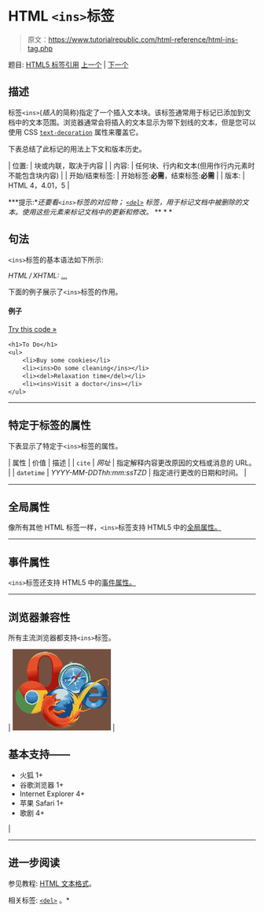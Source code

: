 # HTML `<ins>`标签

> 原文：<https://www.tutorialrepublic.com/html-reference/html-ins-tag.php>

题目: [HTML5 标签引用](html5-tags.php) [上一个](html-input-tag.php) | [下一个](html-kbd-tag.php)

## 描述

标签`<ins>`(*插入*的简称)指定了一个插入文本块。该标签通常用于标记已添加到文档中的文本范围。浏览器通常会将插入的文本显示为带下划线的文本，但是您可以使用 CSS [`text-decoration`](../css-reference/css-text-decoration-property.php) 属性来覆盖它。

下表总结了此标记的用法上下文和版本历史。

| 位置: | 块或内联，取决于内容 |
| 内容: | 任何块、行内和文本(但用作行内元素时不能包含块内容) |
| 开始/结束标签: | 开始标签:**必需**，结束标签:**必需** |
| 版本: | HTML 4，4.01，5 |

 ***提示:**还要看`<ins>`标签的对应物； [`<del>`](html-del-tag.php) 标签，用于标记文档中被删除的文本。使用这些元素来标记文档中的更新和修改。*  ** * *

## 句法

`<ins>`标签的基本语法如下所示:

*HTML / XHTML:* <ins datetime="*datetime*"> ... </ins>

下面的例子展示了`<ins>`标签的作用。

#### 例子

[Try this code »](../codelab.php?topic=html&file=ins-tag "Try this code using online Editor")

```
<h1>To Do</h1>
<ul>
    <li>Buy some cookies</li>
    <li><ins>Do some cleaning</ins></li>
    <li><del>Relaxation time</del></li>
    <li><ins>Visit a doctor</ins></li>
</ul>
```

* * *

## 特定于标签的属性

下表显示了特定于`<ins>`标签的属性。

| 属性 | 价值 | 描述 |
| `cite` | *网址* | 指定解释内容更改原因的文档或消息的 URL。 |
| `datetime` | *YYYY-MM-DDThh:mm:ssTZD* | 指定进行更改的日期和时间。 |

* * *

## 全局属性

像所有其他 HTML 标签一样，`<ins>`标签支持 HTML5 中的[全局属性。](html5-global-attributes.php)

* * *

## 事件属性

`<ins>`标签还支持 HTML5 中的[事件属性。](html5-event-attributes.php)

* * *

## 浏览器兼容性

所有主流浏览器都支持`<ins>`标签。

| ![Browsers Icon](img/e9331123c77668c1832e541c2fca1002.png) | 

## 基本支持——

*   火狐 1+
*   谷歌浏览器 1+
*   Internet Explorer 4+
*   苹果 Safari 1+
*   歌剧 4+

 |

* * *

## 进一步阅读

参见教程: [HTML 文本格式](../html-tutorial/html-text-formatting.php)。

相关标签: [`<del>`](html-del-tag.php) 。*